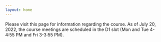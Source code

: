 ```yaml
---
layout: home
---
```

Please visit this page for information regarding the course. As of July 20, 2022, the course meetings are scheduled in the D1 slot (Mon and Tue 4-4:55 PM and Fri 3-3:55 PM).
